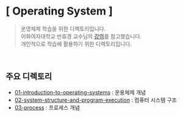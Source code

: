 # [ Operating System ]
> 운영체제 학습을 위한 디렉토리입니다.  
> 이화여자대학교 반효경 교수님의 [강의](http://www.kocw.net/home/m/cview.do?cid=3646706b4347ef09)를 참고했습니다.  
> 개인적으로 학습에 활용하기 위한 디렉토리입니다.

<br>

## 주요 디렉토리
* [01-introduction-to-operating-systems](./01-introduction-to-operating-systems) : 운용체제 개념
* [02-system-structure-and-program-execution](./02-system-structure-and-program-execution) : 컴퓨터 시스템 구조
* [03-process](./03-process) : 프로세스 개념

